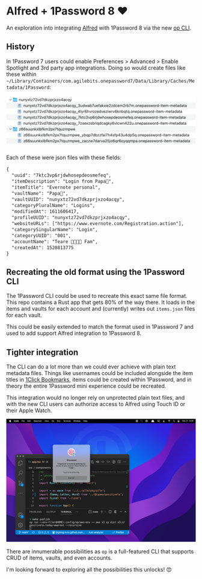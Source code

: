 # Alfred + 1Password 8 ❤️

An exploration into integrating [Alfred](https://www.alfredapp.com) with 1Password 8 via the new [op CLI](https://developer.1password.com/docs/cli).

## History

In 1Password 7 users could enable Preferences > Advanced > Enable Spotlight and 3rd party app integrations. Doing so would create files like these within `~/Library/Containers/com.agilebits.onepassword7/Data/Library/Caches/Metadata/1Password`:

![Created metadata files for items when 3rd-party app integration was enabled](./images/1password-7-metadata.png)

Each of these were json files with these fields:

```
{
  "uuid": "7ktc3vp6rjdwhosepdeosmefeq",
  "itemDescription": "Login from Papa🐻",
  "itemTitle": "Evernote personal",
  "vaultName": "Papa🐻",
  "vaultUUID": "nunyxtz72vd7dkzprjxzo4acqy",
  "categoryPluralName": "Logins",
  "modifiedAt": 1611606417,
  "profileUUID": "nunyxtz72vd7dkzprjxzo4acqy",
  "websiteURLs": ["https://www.evernote.com/Registration.action"],
  "categorySingularName": "Login",
  "categoryUUID": "001",
  "accountName": "Teare 👨‍👩‍👧‍👦 Fam",
  "createdAt": 1520813775
}
```

## Recreating the old format using the 1Password CLI

The 1Password CLI could be used to recreate this exact same file format. This repo contains a Rust app that gets 80% of the way there. It loads in the items and vaults for each account and (currently) writes out `items.json` files for each vault.

This could be easily extended to match the format used in 1Password 7 and used to add support Alfred integration to 1Password 8.

## Tighter integration

The CLI can do a lot more than we could ever achieve with plain text metadata files. Things like usernames could be included alongside the item titles in [1Click Bookmarks](https://www.alfredapp.com/help/features/1password/), items could be created within 1Password, and in theory the entire 1Password mini experience could be recreated.

This integration would no longer rely on unprotected plain text files, and with the new CLI users can authorize access to Alfred using Touch ID or their Apple Watch.

![VSCode requesting authorization to access 1Password via the CLI with Touch ID](./images/vscode-1password-cli-integration.png)

There are innumerable possibilities as `op` is a full-featured CLI that supports CRUD of items, vaults, and even accounts.

I'm looking forward to exploring all the possibilities this unlocks! 😍
